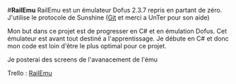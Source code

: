 #**RailEmu**
RailEmu est un émulateur Dofus 2.3.7 repris en partant de zéro.
J'utilise le protocole de Sunshine ([Git](https://gitlab.com/Unteraqwx/Sunshine) et merci a UnTer pour son aide)

Mon but dans ce projet est de progresser en C# et en émulation Dofus.
Cet émulateur est avant tout destiné a l'apprentissage. 
Je débute en C# et donc mon code est loin d'être le plus optimal pour ce projet.

Je posterai des screens de l'avanacement de l'ému

Trello : [RailEmu](https://trello.com/b/RDg9Rlq3/railemu)
